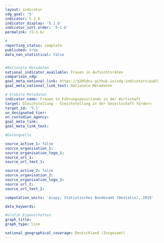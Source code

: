 ```yaml
---
layout: indicator                       
sdg_goal: '5'                       
indicator: 5.1.b                       
indicator_display: '5.1.b'                       
indicator_sort_order: '5-1-b'                       
permalink: /5-1-b/                       

#                       
reporting_status: complete                       
published: true                       
data_non_statistical: false                       


#Nationale Metadaten                       
national_indicator_available: Frauen in Aufsichtsräten                       
comparison_sdg:                       
goal_meta_national_link: https://g205dns.github.io/sdg-indicators/public/MetaDe/5.1.b.pdf
goal_meta_national_link_text: Nationale Metadaten                       

# Globale Metadaten                       
indicator_name: Frauen in Führungspositionen in der Wirtschaft                       
target: Gleichstellung - Gleichstellung in der Gesellschaft fördern                       
target_id: '5.1'                       
un_designated_tier:                        
un_custodian_agency:                        
goal_meta_link:                        
goal_meta_link_text:                        

#Datenquelle                       

source_active_1: false                       
source_organisation_1:                        
source_organisation_logo_1:                        
source_url_1:                        
source_url_text_1:                        

source_active_2: false                       
source_organisation_2:                        
source_organisation_logo_2:                        
source_url_2:                        
source_url_text_2:                        

computation_units: '&copy; Statistisches Bundesamt (Destatis), 2019'                       

data_keywords:                        

#Grafik Eigenschaften                       
graph_title:                        
graph_type: line                       

national_geographical_coverage: Deutschland (Insgesamt)
---
```

